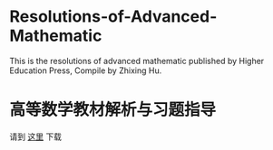 # Resolutions-of-Advanced-Mathematic
This is the resolutions of advanced mathematic published by Higher Education Press, Compile by Zhixing Hu.

# 高等数学教材解析与习题指导
请到 [这里](https://github.com/htharoldht/Resolutions-of-Advanced-Mathematic) 下载

